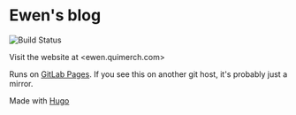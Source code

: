 # Ewen's blog

![Build Status](https://gitlab.com/pages/hugo/badges/master/build.svg)

Visit the website at <ewen.quimerch.com>

Runs on [GitLab Pages](https://pages.gitlab.io). If you see this on another git host, it's probably just a mirror.

Made with [Hugo](https://gohugo.io)
